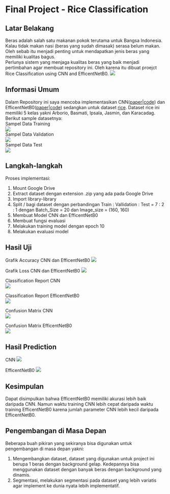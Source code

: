 # Final Project - Rice Classification

## Latar Belakang
Beras adalah salah satu makanan pokok terutama untuk Bangsa Indonesia. Kalau tidak makan nasi (beras yang sudah dimasak) serasa belum makan. Oleh sebab itu menjadi penting untuk mendapatkan jenis beras yang memiliki kualitas bagus.<br/>
Perlunya sistem yang menjaga kualitas beras yang baik menjadi pertimbahan agar membuat repository ini. Oleh karena itu dibuat proejct Rice Classification using CNN and EfficentNetB0.
![](./rice_field.jpeg)

## Informasi Umum
Dalam Repository ini saya mencoba implementasikan CNN([paper](https://arxiv.org/abs/1511.08458)|[code](https://www.tensorflow.org/tutorials/images/cnn)) dan EfficentNetB0([paper](https://arxiv.org/abs/1905.11946v5)|[code](https://github.com/lukemelas/EfficientNet-PyTorch/blob/2eb7a7d264344ddf15d0a06ee99b0dca524c6a07/efficientnet_pytorch/model.py#L143)) sedangkan untuk dataset [rice](https://www.kaggle.com/datasets/muratkokludataset/rice-image-dataset).
Dataset rice ini memiliki 5 kelas yakni Arborio, Basmati, Ipsala, Jasmin, dan Karacadag. Berikut sample datasetnya: </br>
Sampel Data Training </br>
![](./sample_train.png)<br/>
Sampel Data Validation </br>
![](./sample_validation.png) </br>
Sampel Data Test </br>
![](./sample_test.png)


## Langkah-langkah
Proses implementasi:
1. Mount Google Drive
2. Extract dataset dengan extension .zip yang ada pada Google Drive
3. Import library-library
4. Split / bagi dataset dengan perbandingan Train : Vallidation : Test = 7 : 2 : 1 dengan Batch_Size = 20  dan Image_size = (160, 160)
5. Membuat Model CNN dan EfficentNetB0
6. Membuat fungsi evaluasi
7. Melakukan training model dengan epoch 10
8. Melakukan evaluasi model

## Hasil Uji
Grafik Accuracy CNN dan EfficentNetB0
![](./plot_accuracy.png)

Grafik Loss CNN dan EfficentNetB0
![](./plot_loss.png)

Classification Report CNN </br>
![](./report_cnn.png) </br>

Classification Report EfficentNetB0 </br>
![](./report_eff.png) </br>

Confusion Matrix CNN </br>
![](./cm_cnn.png) </br>

Confusion Matrix EfficentNetB0 </br>
![](./cm_eff.png) </br>

## Hasil Prediction
CNN
![](./predict_cnn.png)

EfficentNetB0
![](./predict_eff.png)

## Kesimpulan
Dapat disimpulkan bahwa EfficentNetB0 memiliki akurasi lebih baik daripada CNN. Namun waktu training CNN lebih cepat daripada waktu training EfficentNetB0 karena jumlah parameter CNN lebih kecil daripada EfficentNetB0.

## Pengembangan di Masa Depan
Beberapa buah pikiran yang sekiranya bisa digunakan untuk pengembangan di masa depan yakni:
1. Mengembangkan dataset, dataset yang digunakan untuk project ini berupa 1 beras dengan background gelap. Kedepannya bisa menggunakan dataset dengan banyak beras dengan background yang dinamis.
2. Segmentasi, melakukan segmentasi pada dataset yang lebih variatis agar implement ke dunia nyata lebih implementatif.
